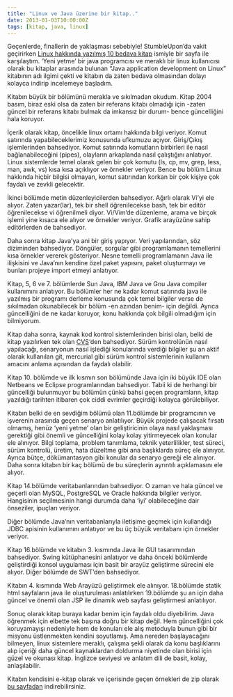 ```yaml
---
title: "Linux ve Java üzerine bir kitap.."
date: 2013-01-03T10:00:00Z
tags: [kitap, java, linux]
---
```


Geçenlerde, finallerin de yaklaşması sebebiyle! StumbleUpon’da vakit geçirirken [Linux hakkında yazılmış 10 bedava kitap](http://www.stumbleupon.com/su/1W1BOZ/royal.pingdom.com/2012/02/24/10-free-linux-e-books/) ismiyle bir sayfa ile karşılaştım. ‘Yeni yetme’ bir java programcısı ve meraklı bir linux kullanıcısı olarak bu kitaplar arasında bulunan “Java application development on Linux” kitabının adı ilgimi çekti ve kitabın da zaten bedava olmasından dolayı kolayca indirip incelemeye başladım.

Kitabın büyük bir bölümünü merakla ve sıkılmadan okudum. Kitap 2004 basım, biraz eski olsa da zaten bir referans kitabı olmadığı için -zaten güncel bir referans kitabı bulmak da imkansız bir durum- bence güncelliğini hala koruyor.

İçerik olarak kitap, öncelikle linux ortamı hakkında bilgi veriyor. Komut satırında yapabileceklerimiz konusunda ufkumuzu açıyor. Giriş/Çıkış işlemlerinden bahsediyor. Komut satırında komutların birbirleri ile nasıl bağlanabileceğini (pipes), olayların arkaplanda nasıl çalıştığını anlatıyor. Linux sistemlerde temel olarak gelen bir çok komutu (ls, cp, mv, grep, less, man, awk, vs) kısa kısa açıklıyor ve örnekler veriyor. Bence bu bölüm Linux hakkında hiçbir bilgisi olmayan, komut satırından korkan bir çok kişiye çok faydalı ve zevkli gelecektir.

İkinci bölümde metin düzenleyicilerden bahsediyor. Ağırlı olarak Vi’yi ele alıyor. Zaten yazar(lar), tek bir shell öğrenilecekse bash, tek bir editör öğrenilecekse vi öğrenilmeli diyor. Vi/Vim‘de düzenleme, arama ve birçok işlemi yine kısaca ele alıyor ve örnekler veriyor. Grafik arayüzüne sahip editörlerden de bahsediyor.

Daha sonra kitap Java’ya ani bir giriş yapıyor. Veri yapılarından, söz diziminden bahsediyor. Döngüler, sorgular gibi programlamanın temellerini kısa örnekler vererek gösteriyor. Nesne temelli programlamanın Java ile ilişkisini ve Java’nın kendine özel paket yapısını, paket oluşturmayı ve bunları projeye import etmeyi anlatıyor.

Kitap, 5, 6 ve 7. bölümlerde Sun Java, IBM Java ve Gnu Java compiler kullanımını anlatıyor. Bu bölümler her ne kadar komut satırında java ile yazılmış bir programı derleme konusunda çok temel bilgiler verse de sıkılmadan okunabilecek bir bölüm -en azından benim- için değildi. Ayrıca güncelliğini de ne kadar koruyor, konu hakkında çok bilgili olmadığım için bilmiyorum.

Kitap daha sonra, kaynak kod kontrol sistemlerinden birisi olan, belki de kitap yazılırken tek olan [CVS](https://en.wikipedia.org/wiki/Concurrent_Versions_System)‘den bahsediyor. Sürüm kontrolünün nasıl yapılacağı, senaryonun nasıl işlediği konularında verdiği bilgiler şu an aktif olarak kullanılan git, mercurial gibi sürüm kontrol sistemlerinin kullanım amacını anlama açısından da faydalı olabilir.

Kitap 10. bölümde ve ilk kısmın son bölümünde Java için iki büyük IDE olan Netbeans ve Eclipse programlarından bahsediyor. Tabii ki de herhangi bir güncelliği bulunmuyor bu bölümün çünkü bahsi geçen programların, kitap yazıldığı tarihten itibaren çok ciddi evrimler geçirdiği kolayca görülebiliyor.

Kitabın belki de en sevdiğim bölümü olan 11.bölümde bir programcının ve işverenin arasında geçen senaryo anlatılıyor. Büyük projede çalışacak fırsatı olmamış, henüz ‘yeni yetme’ olan bir geliştiricinin olaya nasıl yaklaşması gerektiği gibi önemli ve güncelliğini kolay kolay yitirmeyecek olan konular ele alınıyor. Bilgi toplama, problem tanımlama, teknik yeterlilikler, test süreci, sürüm kontrolü, üretim, hata düzeltme gibi ana başlıklarda süreç ele alınıyor. Ayrıca bütçe, dökümantasyon gibi konular da senaryo gereği ele alınıyor. Daha sonra kitabın bir kaç bölümü de bu süreçlerin ayrıntılı açıklamasını ele alıyor.

Kitap 14.bölümde veritabanlarından bahsediyor. O zaman ve hala güncel ve geçerli olan MySQL, PostgreSQL ve Oracle hakkında bilgiler veriyor. Hangisinin seçilmesinin hangi durumda daha ‘iyi’ olabileceğine dair önseziler, ipuçları veriyor.

Diğer bölümde Java’nın veritabanlarıyla iletişime geçmek için kullandığı JDBC apisinin kullanımını anlatıyor ve bu üç büyük veritabanı için örnekler veriyor.

Kitap 16.bölümde ve kitabın 3. kısmında Java ile GUI tasarımından bahsediyor. Swing kütüphanesini anlatıyor ve daha önceki bölümlerde geliştirdiği konsol uygulaması için basit bir arayüz geliştirme sürecini ele alıyor. Diğer bölümde de SWT’den bahsediyor.

Kitabın 4. kısmında Web Arayüzü geliştirmek ele alınıyor. 18.bölümde statik html sayfaların java ile oluşturulması anlatılırken 19.bölümde şu an için daha güncel ve önemli olan JSP ile dinamik web sayfası geliştirmesi anlatılıyor.

Sonuç olarak kitap buraya kadar benim için faydalı oldu diyebilirim. Java öğrenmek için elbette tek başına doğru bir kitap değil. Hem güncelliğini çok koruyamayışı nedeniyle hem de konuları ele alış metoduyla bunun gibi bir misyonu üstlenmekten kendini soyutlamış. Ama nereden başlayacağını bilmeyen, linux sistemlere meraklı, çalışma şekli olarak da konu başlıklarını alıp içeriği daha güncel kaynaklardan doldurma niyetinde olan birisi için güzel ve okunası kitap. İnglizce seviyesi ve anlatım dili de basit, kolay, anlaşılabilir.

Kitabın kendisini e-kitap olarak ve içerisinde geçen örnekleri de zip olarak [bu sayfadan](http://javalinuxbook.com/html/downloads.html) indirebilirsiniz.
